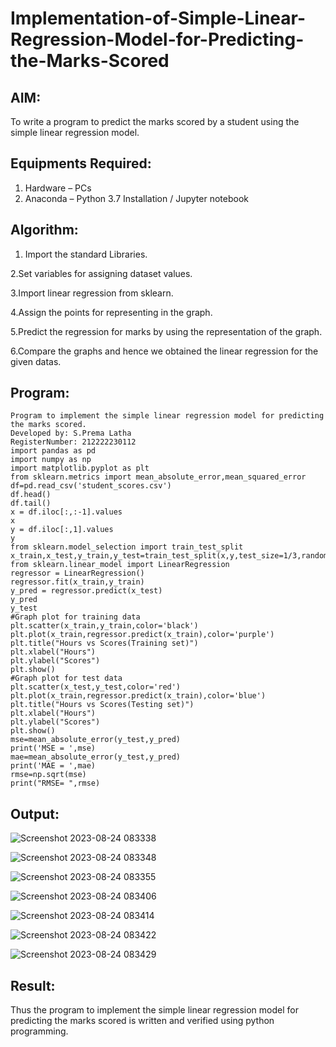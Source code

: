 # Implementation-of-Simple-Linear-Regression-Model-for-Predicting-the-Marks-Scored

## AIM:
To write a program to predict the marks scored by a student using the simple linear regression model.

## Equipments Required:
1. Hardware – PCs
2. Anaconda – Python 3.7 Installation / Jupyter notebook

## Algorithm:

  1. Import the standard Libraries.
   
  2.Set variables for assigning dataset values.

  3.Import linear regression from sklearn.

  4.Assign the points for representing in the graph.

  5.Predict the regression for marks by using the representation of the graph.

  6.Compare the graphs and hence we obtained the linear regression for the given datas. 

## Program:
```
Program to implement the simple linear regression model for predicting the marks scored.
Developed by: S.Prema Latha
RegisterNumber: 212222230112
import pandas as pd
import numpy as np
import matplotlib.pyplot as plt
from sklearn.metrics import mean_absolute_error,mean_squared_error
df=pd.read_csv('student_scores.csv')
df.head()
df.tail()
x = df.iloc[:,:-1].values
x
y = df.iloc[:,1].values
y
from sklearn.model_selection import train_test_split
x_train,x_test,y_train,y_test=train_test_split(x,y,test_size=1/3,random_state=0)
from sklearn.linear_model import LinearRegression
regressor = LinearRegression()
regressor.fit(x_train,y_train)
y_pred = regressor.predict(x_test)
y_pred
y_test
#Graph plot for training data
plt.scatter(x_train,y_train,color='black')
plt.plot(x_train,regressor.predict(x_train),color='purple')
plt.title("Hours vs Scores(Training set)")
plt.xlabel("Hours")
plt.ylabel("Scores")
plt.show()
#Graph plot for test data
plt.scatter(x_test,y_test,color='red')
plt.plot(x_train,regressor.predict(x_train),color='blue')
plt.title("Hours vs Scores(Testing set)")
plt.xlabel("Hours")
plt.ylabel("Scores")
plt.show()
mse=mean_absolute_error(y_test,y_pred)
print('MSE = ',mse)
mae=mean_absolute_error(y_test,y_pred)
print('MAE = ',mae)
rmse=np.sqrt(mse)
print("RMSE= ",rmse) 
```

## Output:
![Screenshot 2023-08-24 083338](https://github.com/premalatha-sureshbabu/Implementation-of-Simple-Linear-Regression-Model-for-Predicting-the-Marks-Scored/assets/120620842/26a2dfa1-33a1-4b1e-ba7f-90223b14a44c)

![Screenshot 2023-08-24 083348](https://github.com/premalatha-sureshbabu/Implementation-of-Simple-Linear-Regression-Model-for-Predicting-the-Marks-Scored/assets/120620842/00eb96c6-acf9-49c7-a519-4b4a7dd12e4f)

![Screenshot 2023-08-24 083355](https://github.com/premalatha-sureshbabu/Implementation-of-Simple-Linear-Regression-Model-for-Predicting-the-Marks-Scored/assets/120620842/8a2078d7-1e05-41e2-9c50-ec0503fdc78f)

![Screenshot 2023-08-24 083406](https://github.com/premalatha-sureshbabu/Implementation-of-Simple-Linear-Regression-Model-for-Predicting-the-Marks-Scored/assets/120620842/07893f9f-64e4-4bf7-95cb-4427e12c3c7d)

![Screenshot 2023-08-24 083414](https://github.com/premalatha-sureshbabu/Implementation-of-Simple-Linear-Regression-Model-for-Predicting-the-Marks-Scored/assets/120620842/df032f68-aa8f-48b6-81a3-7b12f50cbbcc)

![Screenshot 2023-08-24 083422](https://github.com/premalatha-sureshbabu/Implementation-of-Simple-Linear-Regression-Model-for-Predicting-the-Marks-Scored/assets/120620842/63d73c8c-d663-4cc1-b8b4-55a8a159f75d)

![Screenshot 2023-08-24 083429](https://github.com/premalatha-sureshbabu/Implementation-of-Simple-Linear-Regression-Model-for-Predicting-the-Marks-Scored/assets/120620842/a6f6fd10-b0a7-443f-ac43-cd1a3ca947a5)


## Result:
Thus the program to implement the simple linear regression model for predicting the marks scored is written and verified using python programming.
